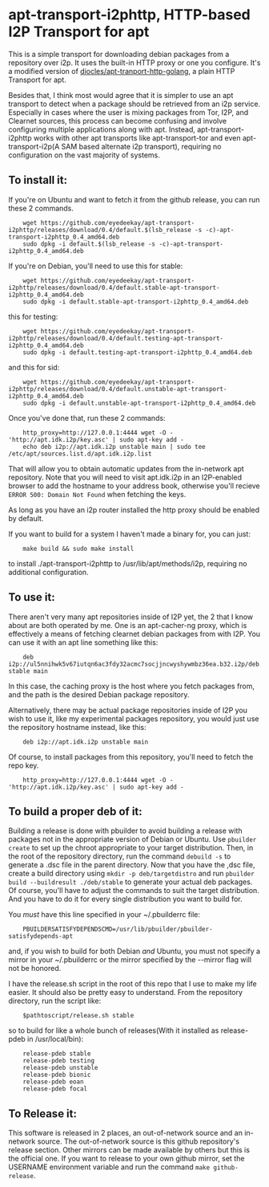 apt-transport-i2phttp, HTTP-based I2P Transport for apt
=======================================================

This is a simple transport for downloading debian packages from a repository
over i2p. It uses the built-in HTTP proxy or one you configure. It's a
modified version of [diocles/apt-tranport-http-golang](https://github.com/diocles/apt-transport-http-golang),
a plain HTTP Transport for apt.

Besides that, I think most would agree that it is simpler to use an apt
transport to detect when a package should be retrieved from an i2p service.
Especially in cases where the user is mixing packages from Tor, I2P, and
Clearnet sources, this process can become confusing and involve configuring
multiple applications along with apt. Instead, apt-transport-i2phttp works with
other apt transports like apt-transport-tor and even apt-transport-i2p(A SAM
based alternate i2p transport), requiring no configuration on the vast majority
of systems.

To install it:
--------------

If you're on Ubuntu and want to fetch it from the github release, you can run
these 2 commands.

		wget https://github.com/eyedeekay/apt-transport-i2phttp/releases/download/0.4/default.$(lsb_release -s -c)-apt-transport-i2phttp_0.4_amd64.deb
		sudo dpkg -i default.$(lsb_release -s -c)-apt-transport-i2phttp_0.4_amd64.deb

If you're on Debian, you'll need to use this for stable:

		wget https://github.com/eyedeekay/apt-transport-i2phttp/releases/download/0.4/default.stable-apt-transport-i2phttp_0.4_amd64.deb
		sudo dpkg -i default.stable-apt-transport-i2phttp_0.4_amd64.deb

this for testing:

		wget https://github.com/eyedeekay/apt-transport-i2phttp/releases/download/0.4/default.testing-apt-transport-i2phttp_0.4_amd64.deb
		sudo dpkg -i default.testing-apt-transport-i2phttp_0.4_amd64.deb

and this for sid:

		wget https://github.com/eyedeekay/apt-transport-i2phttp/releases/download/0.4/default.unstable-apt-transport-i2phttp_0.4_amd64.deb
		sudo dpkg -i default.unstable-apt-transport-i2phttp_0.4_amd64.deb

Once you've done that, run these 2 commands:

		http_proxy=http://127.0.0.1:4444 wget -O - 'http://apt.idk.i2p/key.asc' | sudo apt-key add - 
		echo deb i2p://apt.idk.i2p unstable main | sudo tee /etc/apt/sources.list.d/apt.idk.i2p.list

That will allow you to obtain automatic updates from the in-network apt repository.
Note that you will need to visit apt.idk.i2p in an I2P-enabled browser to add the
hostname to your address book, otherwise you'll recieve ```ERROR 500: Domain Not Found```
when fetching the keys.

As long as you have an i2p router installed the http proxy should be enabled
by default.

If you want to build for a system I haven't made a binary for, you can just:

        make build && sudo make install

to install ./apt-transport-i2phttp to /usr/lib/apt/methods/i2p, requiring no
additional configuration.

To use it:
----------

There aren't very many apt repositories inside of I2P yet, the 2 that I know
about are both operated by me. One is an apt-cacher-ng proxy, which is effectively
a means of fetching clearnet debian packages from with I2P. You can use it with an
apt line something like this:

		deb i2p://ul5nnihwk5v67iutqn6ac3fdy32acmc7socjjncwyshywmbz36ea.b32.i2p/deb.debian.org/debian stable main

In this case, the caching proxy is the host where you fetch packages from, and
the path is the desired Debian package repository.

Alternatively, there may be actual package repositories inside of I2P you wish to
use it, like my experimental packages repository, you would just use the repository
hostname instead, like this:

		deb i2p://apt.idk.i2p unstable main

Of course, to install packages from this repository, you'll need to fetch the repo
key.

        http_proxy=http://127.0.0.1:4444 wget -O - 'http://apt.idk.i2p/key.asc' | sudo apt-key add - 

To build a proper deb of it:
----------------------------

Building a release is done with pbuilder to avoid building a release with
packages not in the appropriate version of Debian or Ubuntu. Use 
```pbuilder create``` to set up the chroot appropriate to your target
distribution. Then, in the root of the repository directory, run the command
```debuild -s``` to generate a .dsc file in the parent directory. Now that you
have the ,dsc file, create a build directory using ```mkdir -p deb/targetdistro``` 
and run ```pbuilder build --buildresult ./deb/stable``` to generate your actual
deb packages. Of course, you'll have to adjust the commands to suit the target
distribution. And you have to do it for every single distribution you want to
build for.

You *must* have this line specified in your ~/.pbuilderrc file:

		PBUILDERSATISFYDEPENDSCMD=/usr/lib/pbuilder/pbuilder-satisfydepends-apt

and, if you wish to build for both Debian *and* Ubuntu, you must not specify a
mirror in your ~/.pbuilderrc or the mirror specified by the --mirror flag will
not be honored.

I have the release.sh script in the root of this repo
that I use to make my life easier. It should also be pretty easy to understand.
From the repository directory, run the script like:

        $pathtoscript/release.sh stable

so to build for like a whole bunch of releases(With it installed as release-pdeb
in /usr/local/bin):

        release-pdeb stable
        release-pdeb testing
        release-pdeb unstable
        release-pdeb bionic
        release-pdeb eoan
        release-pdeb focal


To Release it:
--------------

This software is released in 2 places, an out-of-network source and an in-network
source. The out-of-network source is this github repository's release section.
Other mirrors can be made available by others but this is the official one. If you
want to release to your own github mirror, set the USERNAME environment variable
and run the command ```make github-release```.


